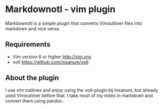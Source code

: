 # Markdownotl - vim plugin

Markdownotl is a simple plugin that converts Vimoutliner files into markdown and vice versa.

## Requirements

* Vim version 6 or higher	http://vim.org
* votl				https://github.com/insanum/votl

## About the plugin

I use vim outlines and enjoy using the votl-plugin bij Insanum, but already
used Vimoutliner before that. I take most of my notes in markdown and convert
them using pandoc. 
